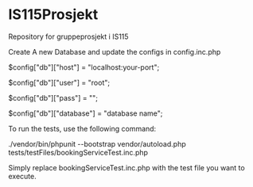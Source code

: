 # IS115Prosjekt
Repository for gruppeprosjekt i IS115

Create A new Database and update the configs in config.inc.php

$config["db"]["host"] = "localhost:your-port";

$config["db"]["user"] = "root";

$config["db"]["pass"] = "";

$config["db"]["database"] = "database name";



To run the tests, use the following command:

./vendor/bin/phpunit --bootstrap vendor/autoload.php tests/testFiles/bookingServiceTest.inc.php

Simply replace bookingServiceTest.inc.php with the test file you want to execute.